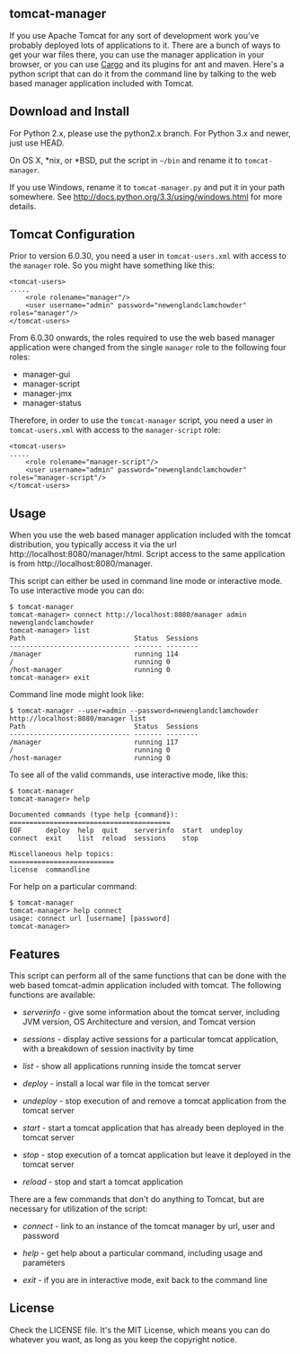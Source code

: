 tomcat-manager
--------------

If you use Apache Tomcat for any sort of development work you’ve probably
deployed lots of applications to it. There are a bunch of ways to get your war
files there, you can use the manager application in your browser, or you can
use [Cargo](http://cargo.codehaus.org) and its plugins for ant and maven.
Here's a python script that can do it from the command line by talking to the
web based manager application included with Tomcat.


Download and Install
--------------------

For Python 2.x, please use the python2.x branch.  For Python 3.x and newer, just
use HEAD.

On OS X, *nix, or *BSD, put the script in `~/bin` and rename it to
`tomcat-manager`.

If you use Windows, rename it to `tomcat-manager.py` and put it in your path
somewhere. See http://docs.python.org/3.3/using/windows.html for more details.


Tomcat Configuration
--------------------

Prior to version 6.0.30, you need a user in `tomcat-users.xml` with access to
the `manager` role. So you might have something like this:

	<tomcat-users>
	.....
		<role rolename="manager"/>
		<user username="admin" password="newenglandclamchowder" roles="manager"/>
	</tomcat-users>

From 6.0.30 onwards, the roles required to use the web based manager
application were changed from the single `manager` role to the following four
roles:

- manager-gui
- manager-script
- manager-jmx
- manager-status

Therefore, in order to use the `tomcat-manager` script, you need a user in
`tomcat-users.xml` with access to the `manager-script` role:

	<tomcat-users>
	.....
		<role rolename="manager-script"/>
		<user username="admin" password="newenglandclamchowder" roles="manager-script"/>
	</tomcat-users>



Usage
-----

When you use the web based manager application included with the tomcat
distribution, you typically access it via the url
http://localhost:8080/manager/html. Script access to the same application is
from http://localhost:8080/manager.

This script can either be used in command line mode or interactive mode. To
use interactive mode you can do:

    $ tomcat-manager
	tomcat-manager> connect http://localhost:8080/manager admin newenglandclamchowder
	tomcat-manager> list
	Path                           Status  Sessions
	------------------------------ ------- --------
	/manager                       running 114     
	/                              running 0       
	/host-manager                  running 0
	tomcat-manager> exit

Command line mode might look like:

	$ tomcat-manager --user=admin --password=newenglandclamchowder http://localhost:8080/manager list
	Path                           Status  Sessions
	------------------------------ ------- --------
	/manager                       running 117     
	/                              running 0       
	/host-manager                  running 0

To see all of the valid commands, use interactive mode, like this:

	$ tomcat-manager
	tomcat-manager> help

	Documented commands (type help {command}):
	========================================
	EOF      deploy  help  quit    serverinfo  start  undeploy
	connect  exit    list  reload  sessions    stop 

	Miscellaneous help topics:
	==========================
	license  commandline

For help on a particular command:

	$ tomcat-manager
	tomcat-manager> help connect
	usage: connect url [username] [password]
	tomcat-manager>


Features
--------
This script can perform all of the same functions that can be done with the web based tomcat-admin application included with tomcat.  The following functions are available:

*   *serverinfo* - give some information about the tomcat server, including JVM version, OS Architecture and version, and Tomcat version

*   *sessions* - display active sessions for a particular tomcat application, with a breakdown of session inactivity by time

*   *list* - show all applications running inside the tomcat server

*   *deploy* - install a local war file in the tomcat server

*   *undeploy* - stop execution of and remove a tomcat application from the tomcat server

*   *start* - start a tomcat application that has already been deployed in the tomcat server

*   *stop* - stop execution of a tomcat application but leave it deployed in the tomcat server

*   *reload* - stop and start a tomcat application

There are a few commands that don't do anything to Tomcat, but are necessary for utilization of the script:

*   *connect* - link to an instance of the tomcat manager by url, user and password

*   *help* - get help about a particular command, including usage and parameters

*   *exit* - if you are in interactive mode, exit back to the command line

License
-------

Check the LICENSE file. It's the MIT License, which means you can do whatever
you want, as long as you keep the copyright notice.
